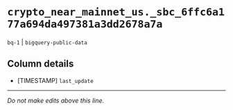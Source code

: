 # `crypto_near_mainnet_us._sbc_6ffc6a177a694da497381a3dd2678a7a`
`bq-1` | `bigquery-public-data`

## Column details
* [TIMESTAMP] `last_update`

-------------------------------------------------------------------------------
*Do not make edits above this line.*

